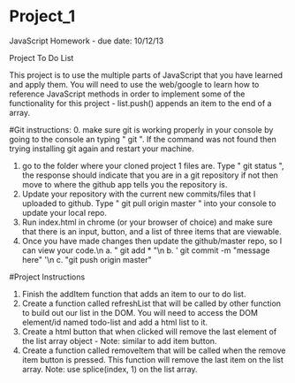 Project_1
=========

JavaScript Homework - due date: 10/12/13

Project To Do List

This project is to use the multiple parts of JavaScript that you have learned and apply them. You will need to use the
web/google to learn how to reference JavaScript methods in order to implement some of the functionality for this
project - list.push() appends an item to the end of a array.

#Git instructions:
0. make sure git is working properly in your console by going to the console an typing " git ". If the command was not
found then trying installing git again and restart your machine.
1. go to the folder where your cloned project 1 files are. Type " git status ", the response should indicate that you are
in a git repository if not then move to where the github app tells you the repository is.
2. Update your repository with the current new commits/files that I uploaded to github. Type " git pull origin master "
into your console to update your local repo.
3. Run index.html in chrome (or your browser of choice) and make sure that there is an input, button, and a list of
three items that are viewable.
4. Once you have made changes then update the github/master repo, so I can view your code.\n
    a. " git add * "\n
    b. ' git commit -m "message here" '\n
    c. "git push origin master"


#Project Instructions

1. Finish the addItem function that adds an item to our to do list.
2. Create a function called refreshList that will be called by other function to build out our list in the DOM. You will
need to access the DOM element/id named todo-list and add a html list to it.
3. Create a html button that when clicked will remove the last element of the list array object - Note: similar to add
item button.
4. Create a function called removeItem that will be called when the remove item button is pressed. This function will
remove the last item on the list array. Note: use splice(index, 1) on the list array.
